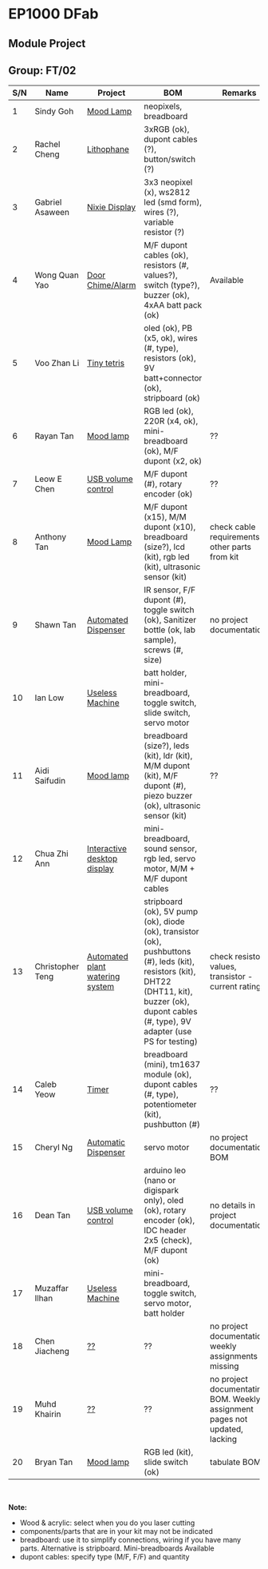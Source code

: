 # EP1000 DFab
## Module Project
## Group: FT/02

| S/N | Name | Project | BOM | Remarks |
| -- | -- | -- | -- | --
| 1 | Sindy Goh | [Mood Lamp](https://sindygoh.github.io/dIGITAL/Final%20Project.html) | neopixels, breadboard | 
| 2 | Rachel Cheng | [Lithophane](https://raeyyyychael.github.io/EP1000/final%20project.html) | 3xRGB (ok), dupont cables (?), button/switch (?)  |
| 3 | Gabriel Asaween | [Nixie Display](https://gabriel-as.github.io/EP1000-SP/part8.html) | 3x3 neopixel (x), ws2812 led (smd form), wires (?), variable resistor (?)  |
| 4 | Wong Quan Yao | [Door Chime/Alarm](https://mtgbootz.github.io/EP1000/Module-project.html) | M/F dupont cables (ok), resistors (#, values?), switch (type?), buzzer (ok), 4xAA batt pack (ok) | Available
| 5 | Voo Zhan Li | [Tiny tetris](https://v00zhanli.github.io/digitalfablab/final%20project.html) | oled (ok), PB (x5, ok), wires (#, type), resistors (ok), 9V batt+connector (ok), stripboard (ok) |
| 6 | Rayan Tan | [Mood lamp](https://mochidaisuki.github.io/Dfab-website/Module%20Project.html) | RGB led (ok), 220R (x4, ok), mini-breadboard (ok), M/F dupont (x2, ok) | ??
| 7 | Leow E Chen | [USB volume control](https://echenleow.github.io/fablab/project.html) | M/F dupont (#), rotary encoder (ok) | ??
| 8 | Anthony Tan | [Mood Lamp](https://mochidaisuki.github.io/Dfab-website/Module%20Project.html) | M/F dupont (x15), M/M dupont (x10), breadboard (size?), lcd (kit), rgb led (kit), ultrasonic sensor (kit) | check cable requirements, other parts from kit
| 9 | Shawn Tan | [Automated Dispenser]() | IR sensor, F/F dupont (#), toggle switch (ok), Sanitizer bottle (ok, lab sample), screws (#, size) | no project documentation
| 10 | Ian Low | [Useless Machine](https://ian-low.github.io/EP1000/prelimdes.html) | batt holder, mini-breadboard, toggle switch, slide switch, servo motor | 
| 11 | Aidi Saifudin | [Mood lamp](https://aidisaifudin.github.io/EP1000/FinalProject.html) | breadboard (size?), leds (kit), ldr (kit), M/M dupont (kit), M/F dupont (#), piezo buzzer (ok), ultrasonic sensor (kit) | ??
| 12 | Chua Zhi Ann | [Interactive desktop display](https://zhi-ann.github.io/My-Webpage/pages/moduleproject.html) | mini-breadboard, sound sensor, rgb led, servo motor, M/M + M/F dupont cables | 
| 13 | Christopher Teng | [Automated plant watering system](https://eatshitandgrowstrong.github.io/hub/PROJECT/projectideationprototyping.html) | stripboard (ok), 5V pump (ok), diode (ok), transistor (ok), pushbuttons (#), leds (kit), resistors (kit), DHT22 (DHT11, kit), buzzer (ok), dupont cables (#, type), 9V adapter (use PS for testing) | check resistor values, transistor - current rating?
| 14 | Caleb Yeow | [Timer](https://caleb-yeow.github.io/Calebs-website/web/ModuleProj.html) | breadboard (mini), tm1637 module (ok), dupont cables (#, type), potentiometer (kit), pushbutton (#) | ??
| 15 | Cheryl Ng | [Automatic Dispenser]() | servo motor | no project documentation, BOM
| 16 | Dean Tan | [USB volume control](https://deantanwj.github.io/DFAB-/Final%20Project.html) | arduino leo (nano or digispark only), oled (ok), rotary encoder (ok), IDC header 2x5 (check), M/F dupont (ok) | no details in project documentation
| 17 | Muzaffar Ilhan | [Useless Machine](https://muzaffar2020.github.io/My-website/moduleproject.html) | mini-breadboard, toggle switch, servo motor, batt holder | 
| 18 | Chen Jiacheng | [??]() | ?? | no project documentation, weekly assignments all missing
| 19 | Muhd Khairin | [??]() | ?? | no project documentatin, BOM. Weekly assignment pages not updated, lacking
| 20 | Bryan Tan | [Mood lamp](https://bryanpotato.github.io/Digital_Fabrication_Prototype_fundamentals/project_management.html) | RGB led (kit), slide switch (ok) | tabulate BOM

</br>

**Note:**

- Wood & acrylic: select when you do you laser cutting
- components/parts that are in your kit may not be indicated
- breadboard: use it to simplify connections, wiring if you have many parts. Alternative is stripboard. Mini-breadboards Available
- dupont cables: specify type (M/F, F/F) and quantity
